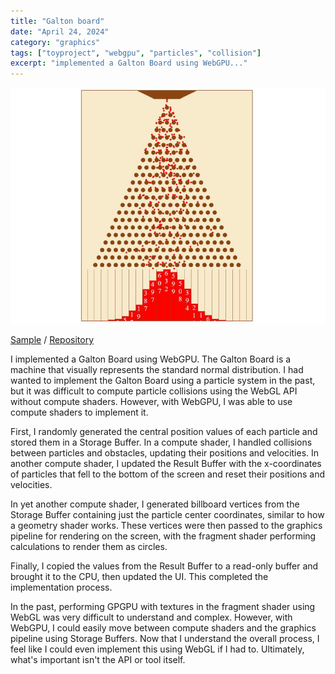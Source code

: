 ```yaml
---
title: "Galton board"
date: "April 24, 2024"
category: "graphics"
tags: ["toyproject", "webgpu", "particles", "collision"]
excerpt: "implemented a Galton Board using WebGPU..."
---
```


<img src="/img/galton-board.jpg" class="post-pic">

[Sample](https://waynechoidev.github.io/galton-board/) / [Repository](https://github.com/waynechoidev/galton-board/)

I implemented a Galton Board using WebGPU. The Galton Board is a machine that visually represents the standard normal distribution. I had wanted to implement the Galton Board using a particle system in the past, but it was difficult to compute particle collisions using the WebGL API without compute shaders. However, with WebGPU, I was able to use compute shaders to implement it.

First, I randomly generated the central position values of each particle and stored them in a Storage Buffer. In a compute shader, I handled collisions between particles and obstacles, updating their positions and velocities. In another compute shader, I updated the Result Buffer with the x-coordinates of particles that fell to the bottom of the screen and reset their positions and velocities.

In yet another compute shader, I generated billboard vertices from the Storage Buffer containing just the particle center coordinates, similar to how a geometry shader works. These vertices were then passed to the graphics pipeline for rendering on the screen, with the fragment shader performing calculations to render them as circles.

Finally, I copied the values from the Result Buffer to a read-only buffer and brought it to the CPU, then updated the UI. This completed the implementation process.

In the past, performing GPGPU with textures in the fragment shader using WebGL was very difficult to understand and complex. However, with WebGPU, I could easily move between compute shaders and the graphics pipeline using Storage Buffers. Now that I understand the overall process, I feel like I could even implement this using WebGL if I had to. Ultimately, what's important isn't the API or tool itself.
